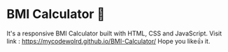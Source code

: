 # BMI Calculator 🧮
It's a responsive BMI Calculator built with HTML, CSS and JavaScript. 
Visit link : https://mycodewolrd.github.io/BMI-Calculator/
Hope you like👍 it.
